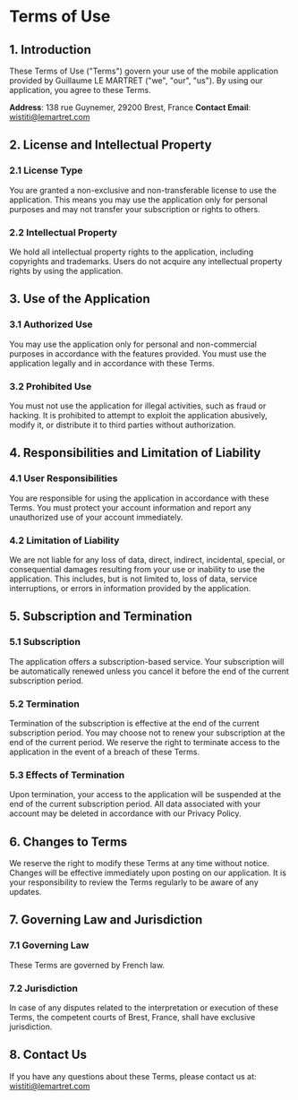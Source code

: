 # Terms of Use

## 1. Introduction

These Terms of Use ("Terms") govern your use of the mobile application provided by Guillaume LE MARTRET ("we", "our", "us"). By using our application, you agree to these Terms.

**Address**: 138 rue Guynemer, 29200 Brest, France
**Contact Email**: wistiti@lemartret.com

## 2. License and Intellectual Property

### 2.1 License Type

You are granted a non-exclusive and non-transferable license to use the application. This means you may use the application only for personal purposes and may not transfer your subscription or rights to others.

### 2.2 Intellectual Property

We hold all intellectual property rights to the application, including copyrights and trademarks. Users do not acquire any intellectual property rights by using the application.

## 3. Use of the Application

### 3.1 Authorized Use

You may use the application only for personal and non-commercial purposes in accordance with the features provided. You must use the application legally and in accordance with these Terms.

### 3.2 Prohibited Use

You must not use the application for illegal activities, such as fraud or hacking. It is prohibited to attempt to exploit the application abusively, modify it, or distribute it to third parties without authorization.

## 4. Responsibilities and Limitation of Liability

### 4.1 User Responsibilities

You are responsible for using the application in accordance with these Terms. You must protect your account information and report any unauthorized use of your account immediately.

### 4.2 Limitation of Liability

We are not liable for any loss of data, direct, indirect, incidental, special, or consequential damages resulting from your use or inability to use the application. This includes, but is not limited to, loss of data, service interruptions, or errors in information provided by the application.

## 5. Subscription and Termination

### 5.1 Subscription

The application offers a subscription-based service. Your subscription will be automatically renewed unless you cancel it before the end of the current subscription period.

### 5.2 Termination

Termination of the subscription is effective at the end of the current subscription period. You may choose not to renew your subscription at the end of the current period. We reserve the right to terminate access to the application in the event of a breach of these Terms.

### 5.3 Effects of Termination

Upon termination, your access to the application will be suspended at the end of the current subscription period. All data associated with your account may be deleted in accordance with our Privacy Policy.

## 6. Changes to Terms

We reserve the right to modify these Terms at any time without notice. Changes will be effective immediately upon posting on our application. It is your responsibility to review the Terms regularly to be aware of any updates.

## 7. Governing Law and Jurisdiction

### 7.1 Governing Law

These Terms are governed by French law.

### 7.2 Jurisdiction

In case of any disputes related to the interpretation or execution of these Terms, the competent courts of Brest, France, shall have exclusive jurisdiction.

## 8. Contact Us

If you have any questions about these Terms, please contact us at: wistiti@lemartret.com
